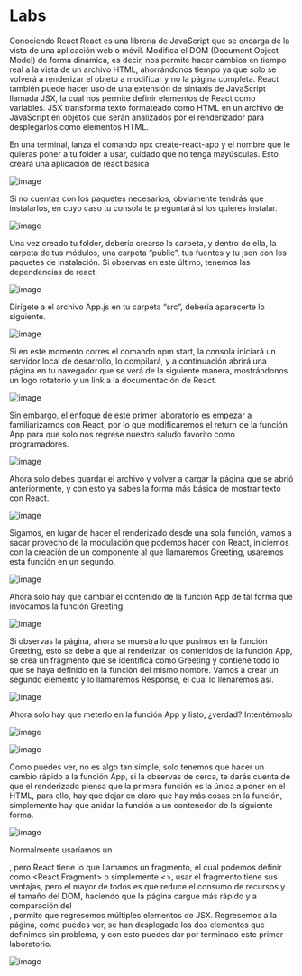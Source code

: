 # Labs

Conociendo React
React es una librería de JavaScript que se encarga de la vista de una aplicación web o móvil. Modifica el DOM (Document Object Model) de forma dinámica, es decir, nos permite hacer cambios en tiempo real a la vista de un archivo HTML, ahorrándonos tiempo ya que solo se volverá a renderizar el objeto a modificar y no la página completa.
React también puede hacer uso de una extensión de sintaxis de JavaScript llamada JSX, la cual nos permite definir elementos de React como variables. JSX transforma texto formateado como HTML en un archivo de JavaScript en objetos que serán analizados por el renderizador para desplegarlos como elementos HTML.

En una terminal, lanza el comando npx create-react-app  y el nombre que le quieras poner a tu folder a usar, cuidado que no tenga mayúsculas. Esto creará una aplicación de react básica

 ![image](https://github.com/Diego-spes/Labs/assets/74331292/81317c81-ec2b-4681-893e-0a7a5284970a)

Si no cuentas con los paquetes necesarios, obviamente tendrás que instalarlos, en cuyo caso tu consola te preguntará si los quieres instalar.

![image](https://github.com/Diego-spes/Labs/assets/74331292/0fb9d0ab-27b7-4cec-b78c-eb3f13d578bc)

 
Una vez creado tu folder, debería crearse la carpeta, y dentro de ella, la carpeta de tus módulos, una carpeta “public”, tus fuentes y tu json con los paquetes de instalación. Si observas en este último, tenemos las dependencias de react.

 ![image](https://github.com/Diego-spes/Labs/assets/74331292/651fc737-811c-4e1c-8019-af3acd3b06f9)

Dirígete a el archivo App.js en tu carpeta “src”, debería aparecerte lo siguiente.

![image](https://github.com/Diego-spes/Labs/assets/74331292/cf1b2ae5-d3d4-44d3-9d03-3065d31140f5)

 
Si en este momento corres el comando npm start, la consola iniciará un servidor local de desarrollo, lo compilará, y a continuación abrirá una página en tu navegador que se verá de la siguiente manera, mostrándonos un logo rotatorio y un link a la documentación de React.

![image](https://github.com/Diego-spes/Labs/assets/74331292/c5a3714e-cca0-43c0-9310-a0b205946771)

 
Sin embargo, el enfoque de este primer laboratorio es empezar a familiarizarnos con React, por lo que modificaremos el return de la función App para que solo nos regrese nuestro saludo favorito como programadores.

![image](https://github.com/Diego-spes/Labs/assets/74331292/48da387e-33d7-4682-9d5b-62c153511114)

 
Ahora solo debes guardar el archivo y volver a cargar la página que se abrió anteriormente, y con esto ya sabes la forma más básica de mostrar texto con React.

![image](https://github.com/Diego-spes/Labs/assets/74331292/4a55324b-a49c-4338-a8e1-f50faefa0098)

 
Sigamos, en lugar de hacer el renderizado desde una sola función, vamos a sacar provecho de la modulación que podemos hacer con React, iniciemos con la creación de un componente al que llamaremos Greeting, usaremos esta función en un segundo.

![image](https://github.com/Diego-spes/Labs/assets/74331292/cd568053-7c68-4de6-bd4a-80391cb288b4)

 
Ahora solo hay que cambiar el contenido de la función App de tal forma que invocamos la función Greeting.

![image](https://github.com/Diego-spes/Labs/assets/74331292/fe80d936-cd29-4742-a1d7-d23881f3290d)

 
Si observas la página, ahora se muestra lo que pusimos en la función Greeting, esto se debe a que al renderizar los contenidos de la función App, se crea un fragmento que se identifica como Greeting y contiene todo lo que se haya definido en la función del mismo nombre.
Vamos a crear un segundo elemento y lo llamaremos Response, el cual lo llenaremos así.

![image](https://github.com/Diego-spes/Labs/assets/74331292/0bb251d9-330a-4189-9e36-324180b817a4)

 
Ahora solo hay que meterlo en la función App y listo, ¿verdad? Intentémoslo

 ![image](https://github.com/Diego-spes/Labs/assets/74331292/085613d1-f58b-4c4e-98cc-2d7b386d888e)

 

 ![image](https://github.com/Diego-spes/Labs/assets/74331292/e62eb5bf-ee91-4622-962c-86678f48eab1)

 
Como puedes ver, no es algo tan simple, solo tenemos que hacer un cambio rápido a la función App, si la observas de cerca, te darás cuenta de que el renderizado piensa que la primera función es la única a poner en el HTML, para ello, hay que dejar en claro que hay más cosas en la función, simplemente hay que anidar la función a un contenedor de la siguiente forma.

![image](https://github.com/Diego-spes/Labs/assets/74331292/57f01ec3-3ede-4dc6-bddc-dcc36e2f1820)

 
Normalmente usaríamos un <div>, pero React tiene lo que llamamos un fragmento, el cual podemos definir como <React.Fragment> o simplemente <>, usar el fragmento tiene sus ventajas, pero el mayor de todos es que reduce el consumo de recursos y el tamaño del DOM, haciendo que la página cargue más rápido y a comparación del <div>, permite que regresemos múltiples elementos de JSX.
Regresemos a la página, como puedes ver, se han desplegado los dos elementos que definimos sin problema, y con esto puedes dar por terminado este primer laboratorio.

 ![image](https://github.com/Diego-spes/Labs/assets/74331292/5cd8cc08-27bf-474b-897b-16ca1cacf140)

